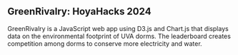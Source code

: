 ## GreenRivalry: HoyaHacks 2024
GreenRivalry is a JavaScript web app using D3.js and Chart.js that displays data on the environmental footprint of UVA dorms. The leaderboard creates competition among dorms to conserve more electricity and water.